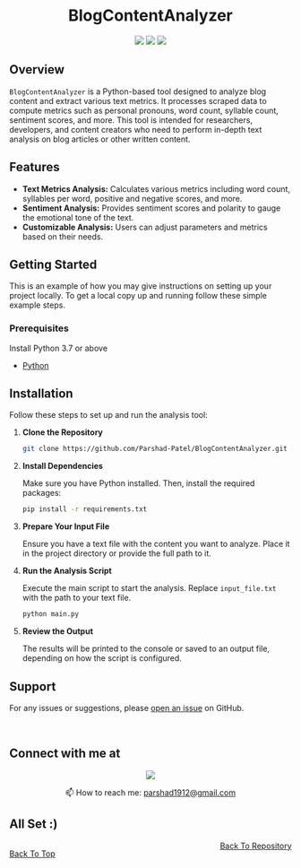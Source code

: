 <h1 align="center" class="dotted" id="top">
    BlogContentAnalyzer
</h1>
<p align="center">
  <img src="https://img.shields.io/badge/Python-3776AB?logo=python&logoColor=white&style=for-the-badge" />
  <img src="https://img.shields.io/badge/Github-181717?logo=github&logoColor=white&style=for-the-badge" />
<a href="https://github.com/Parshad-Patel">
</a>
  <img src="https://hits.sh/github.com/Parshad-Patel/BlogContentAnalyzer.svg?label=VISITOR&style=for-the-badge&logoColor=FFFFFF&color=purple&labelColor=640464" />
</p>

## Overview

`BlogContentAnalyzer` is a Python-based tool designed to analyze blog content and extract various text metrics. It processes scraped data to compute metrics such as personal pronouns, word count, syllable count, sentiment scores, and more. This tool is intended for researchers, developers, and content creators who need to perform in-depth text analysis on blog articles or other written content.

## Features

- **Text Metrics Analysis:** Calculates various metrics including word count, syllables per word, positive and negative scores, and more.
- **Sentiment Analysis:** Provides sentiment scores and polarity to gauge the emotional tone of the text.
- **Customizable Analysis:** Users can adjust parameters and metrics based on their needs.

## Getting Started

This is an example of how you may give instructions on setting up your project locally.
To get a local copy up and running follow these simple example steps.

### Prerequisites

Install Python 3.7 or above

* <a href="https://python.org/downloads/" target="_blank">Python</a>


## Installation

Follow these steps to set up and run the analysis tool:

1. **Clone the Repository**

    ```sh
    git clone https://github.com/Parshad-Patel/BlogContentAnalyzer.git && cd BlogContentAnalyzer
    ```

2. **Install Dependencies**

    Make sure you have Python installed. Then, install the required packages:

    ```sh
    pip install -r requirements.txt
    ```

3. **Prepare Your Input File**

    Ensure you have a text file with the content you want to analyze. Place it in the project directory or provide the full path to it.

4. **Run the Analysis Script**

    Execute the main script to start the analysis. Replace `input_file.txt` with the path to your text file.

    ```sh
    python main.py 
    ```

5. **Review the Output**

    The results will be printed to the console or saved to an output file, depending on how the script is configured.



## Support

For any issues or suggestions, please [open an issue](https://github.com/Parshad-Patel/BlogContentAnalyzer/issues) on GitHub.

<br />

## Connect with me at

<p align='center'>
  <a href="https://www.linkedin.com/in/parshad/" target="_blank">
    <img src="https://img.shields.io/badge/linkedin-%230077B5.svg?&style=for-the-badge&logo=linkedin&logoColor=white" />
  </a>
</p>

<p align='center'>
  📫 How to reach me: <a href='mailto:parshad1912@gmail.com'>parshad1912@gmail.com</a>
</p>

<!-- ## License

This project is licensed under the MIT License - see the [LICENSE](LICENSE) file for details. -->

## All Set :)

<p style="float:left;" align="left">
  <a href="#top">Back To Top</a>
</p>

<p style="text-align:right;" align="right">
  <a href="https://github.com/Parshad-Patel/BlogContentAnalyzer" target="_blank">Back To Repository</a>
</p>


